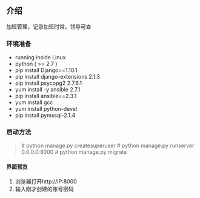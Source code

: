 ## 介绍
加班管理，记录加班时常，领导可查

### 环境准备
- running inside Linux
- python ( >= 2.7 )
- pip install Django==1.10.1
- pip install django-extensions 2.1.3
- pip install psycopg2 2.7.6.1
- yum install -y ansible 2.7.1
- pip install ansible==2.3.1
- yum install gcc
- yum install python-devel
- pip install pymssql-2.1.4

### 启动方法
>\# python manage.py createsuperuser
>\# python manage.py runserver 0.0.0.0:8000
>\# python manage.py migrate

#### 界面预览
1. 浏览器打开http://IP:8000
2. 输入刚才创建的账号密码

